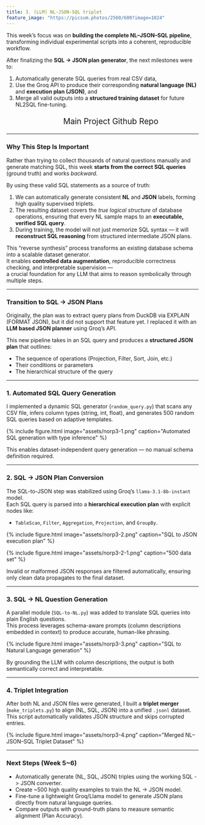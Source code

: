 ```yaml
---
title: 3. (LLM) NL-JSON-SQL triplet
feature_image: "https://picsum.photos/2560/600?image=1024"
---
```


This week’s focus was on **building the complete NL–JSON–SQL pipeline**, transforming individual experimental scripts into a coherent, reproducible workflow.

After finalizing the **SQL → JSON plan generator**, the next milestones were to:
1. Automatically generate SQL queries from real CSV data,  
2. Use the Groq API to produce their corresponding **natural language (NL)** and **execution plan (JSON)**, and  
3. Merge all valid outputs into a **structured training dataset** for future NL2SQL fine-tuning.

<ul style="font-size: 1.6rem; line-height: 1.6; text-align: center; margin: 0;">
  <li style="list-style: none; margin: 0px 0;">
    <a href="https://github.com/doox-on/CS4220_NORP" 
       style="font-size: 1.3rem; text-decoration: none;">
      Main Project Github Repo
    </a>
  </li>
</ul>

---

### Why This Step Is Important

Rather than trying to collect thousands of natural questions manually and generate matching SQL,
this week **starts from the correct SQL queries** (ground truth) and works *backward*.

By using these valid SQL statements as a source of truth:
1. We can automatically generate consistent **NL** and **JSON** labels, forming high quality supervised triplets.  
2. The resulting dataset covers the *true logical structure* of database operations, ensuring that every NL sample maps to an **executable, verified SQL query**.  
3. During training, the model will not just memorize SQL syntax — it will **reconstruct SQL reasoning** from structured intermediate JSON plans.

This “reverse synthesis” process transforms an existing database schema into a scalable dataset generator.  
It enables **controlled data augmentation**, reproducible correctness checking, and interpretable supervision —  
a crucial foundation for any LLM that aims to reason symbolically through multiple steps.


---

### Transition to SQL -> JSON Plans

Originally, the plan was to extract query plans from DuckDB via EXPLAIN (FORMAT JSON),
but it did not support that feature yet.
I replaced it with an **LLM based JSON planner** using Groq’s API. 

This new pipeline takes in an SQL query and produces a **structured JSON plan** that outlines:
- The sequence of operations (Projection, Filter, Sort, Join, etc.)
- Their conditions or parameters
- The hierarchical structure of the query


---

### 1. Automated SQL Query Generation

I implemented a dynamic SQL generator (`random_query.py`) that scans any CSV file, infers column types (string, int, float), and generates 500 random SQL queries based on adaptive templates.


{% include figure.html image="assets/norp3-1.png" caption="Automated SQL generation with type inference" %}


This enables dataset-independent query generation — no manual schema definition required.


---

### 2. SQL → JSON Plan Conversion

The SQL-to-JSON step was stabilized using Groq’s `llama-3.1-8b-instant` model.  
Each SQL query is parsed into a **hierarchical execution plan** with explicit nodes like:
- `TableScan`, `Filter`, `Aggregation`, `Projection`, and `GroupBy`.

{% include figure.html image="assets/norp3-2.png" caption="SQL to JSON execution plan" %}

{% include figure.html image="assets/norp3-2-1.png" caption="500 data set" %}

Invalid or malformed JSON responses are filtered automatically, ensuring only clean data propagates to the final dataset.


---

### 3. SQL → NL Question Generation

A parallel module (`SQL-to-NL.py`) was added to translate SQL queries into plain English questions.  
This process leverages schema-aware prompts (column descriptions embedded in context) to produce accurate, human-like phrasing.

{% include figure.html image="assets/norp3-3.png" caption="SQL to Natural Language generation" %}


By grounding the LLM with column descriptions, the output is both semantically correct and interpretable.


---

### 4. Triplet Integration

After both NL and JSON files were generated, I built a **triplet merger** (`make_triplets.py`) to align (NL, SQL, JSON) into a unified `.jsonl` dataset.  
This script automatically validates JSON structure and skips corrupted entries.

{% include figure.html image="assets/norp3-4.png" caption="Merged NL–JSON–SQL Triplet Dataset" %}

---



### Next Steps (Week 5~6)

- Automatically generate (NL, SQL, JSON) triples using the working SQL -> JSON converter.
- Create ~500 high quality examples to train the NL -> JSON model.
- Fine-tune a lightweight Groq/Llama model to generate JSON plans directly from natural language queries.
- Compare outputs with ground-truth plans to measure semantic alignment (Plan Accuracy).
  
